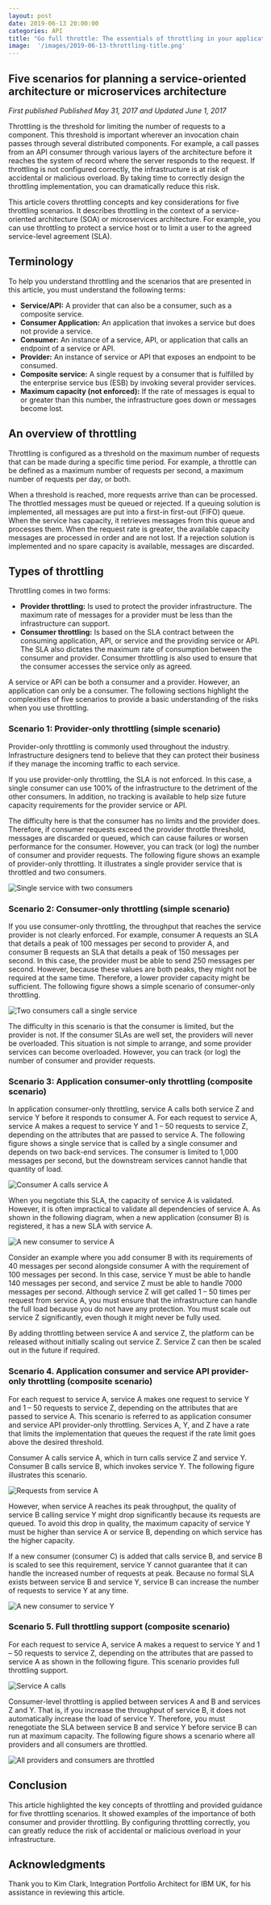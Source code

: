 ```yaml
---
layout: post
date: 2019-06-13 20:00:00
categories: API
title: "Go full throttle: The essentials of throttling in your application architecture"
image:  '/images/2019-06-13-throttling-title.png'
---
```

## Five scenarios for planning a service-oriented architecture or microservices architecture

*First published  Published May 31, 2017 and Updated June 1, 2017*

Throttling is the threshold for limiting the number of requests to a component. This threshold is important wherever an invocation chain passes through several distributed components. For example, a call passes from an API consumer through various layers of the architecture before it reaches the system of record where the server responds to the request. If throttling is not configured correctly, the infrastructure is at risk of accidental or malicious overload. By taking time to correctly design the throttling implementation, you can dramatically reduce this risk.

This article covers throttling concepts and key considerations for five throttling scenarios. It describes throttling in the context of a service-oriented architecture (SOA) or microservices architecture. For example, you can use throttling to protect a service host or to limit a user to the agreed service-level agreement (SLA).

## Terminology
To help you understand throttling and the scenarios that are presented in this article, you must understand the following terms:
* **Service/API:** A provider that can also be a consumer, such as a composite service.
* **Consumer Application:** An application that invokes a service but does not provide a service.
* **Consumer:** An instance of a service, API, or application that calls an endpoint of a service or API.
* **Provider:** An instance of service or API that exposes an endpoint to be consumed.
* **Composite service:** A single request by a consumer that is fulfilled by the enterprise service bus (ESB) by invoking several provider services.
* **Maximum capacity (not enforced):** If the rate of messages is equal to or greater than this number, the infrastructure goes down or messages become lost.

## An overview of throttling
Throttling is configured as a threshold on the maximum number of requests that can be made during a specific time period. For example, a throttle can be defined as a maximum number of requests per second, a maximum number of requests per day, or both.

When a threshold is reached, more requests arrive than can be processed. The throttled messages must be queued or rejected. If a queuing solution is implemented, all messages are put into a first-in first-out (FIFO) queue. When the service has capacity, it retrieves messages from this queue and processes them. When the request rate is greater, the available capacity messages are processed in order and are not lost. If a rejection solution is implemented and no spare capacity is available, messages are discarded.

## Types of throttling
Throttling comes in two forms:
* **Provider throttling:** Is used to protect the provider infrastructure. The maximum rate of messages for a provider must be less than the infrastructure can support.
* **Consumer throttling:** Is based on the SLA contract between the consuming application, API, or service and the providing service or API. The SLA also dictates the maximum rate of consumption between the consumer and provider. Consumer throttling is also used to ensure that the consumer accesses the service only as agreed.

A service or API can be both a consumer and a provider. However, an application can only be a consumer. The following sections highlight the complexities of five scenarios to provide a basic understanding of the risks when you use throttling.

### Scenario 1: Provider-only throttling (simple scenario)
Provider-only throttling is commonly used throughout the industry. Infrastructure designers tend to believe that they can protect their business if they manage the incoming traffic to each service.

If you use provider-only throttling, the SLA is not enforced. In this case, a single consumer can use 100% of the infrastructure to the detriment of the other consumers. In addition, no tracking is available to help size future capacity requirements for the provider service or API.

The difficulty here is that the consumer has no limits and the provider does. Therefore, if consumer requests exceed the provider throttle threshold, messages are discarded or queued, which can cause failures or worsen performance for the consumer. However, you can track (or log) the number of consumer and provider requests.
The following figure shows an example of provider-only throttling. It illustrates a single provider service that is throttled and two consumers.

![Single service with two consumers](/images/2019-06-13-throttling-figure1.png)

### Scenario 2: Consumer-only throttling (simple scenario)
If you use consumer-only throttling, the throughput that reaches the service provider is not clearly enforced. For example, consumer A requests an SLA that details a peak of 100 messages per second to provider A, and consumer B requests an SLA that details a peak of 150 messages per second. In this case, the provider must be able to send 250 messages per second. However, because these values are both peaks, they might not be required at the same time. Therefore, a lower provider capacity might be sufficient.
The following figure shows a simple scenario of consumer-only throttling.

![Two consumers call a single service](/images/2019-06-13-throttling-figure2.png)

The difficulty in this scenario is that the consumer is limited, but the provider is not. If the consumer SLAs are well set, the providers will never be overloaded. This situation is not simple to arrange, and some provider services can become overloaded. However, you can track (or log) the number of consumer and provider requests.

### Scenario 3: Application consumer-only throttling (composite scenario)
In application consumer-only throttling, service A calls both service Z and service Y before it responds to consumer A. For each request to service A, service A makes a request to service Y and 1 – 50 requests to service Z, depending on the attributes that are passed to service A.
The following figure shows a single service that is called by a single consumer and depends on two back-end services. The consumer is limited to 1,000 messages per second, but the downstream services cannot handle that quantity of load.

![Consumer A calls service A](/images/2019-06-13-throttling-figure3.png)

When you negotiate this SLA, the capacity of service A is validated. However, it is often impractical to validate all dependencies of service A. As shown in the following diagram, when a new application (consumer B) is registered, it has a new SLA with service A.

![A new consumer to service A](/images/2019-06-13-throttling-figure4.png)

Consider an example where you add consumer B with its requirements of 40 messages per second alongside consumer A with the requirement of 100 messages per second. In this case, service Y must be able to handle 140 messages per second, and service Z must be able to handle 7000 messages per second. Although service Z will get called 1 – 50 times per request from service A, you must ensure that the infrastructure can handle the full load because you do not have any protection. You must scale out service Z significantly, even though it might never be fully used.

By adding throttling between service A and service Z, the platform can be released without initially scaling out service Z. Service Z can then be scaled out in the future if required.

### Scenario 4. Application consumer and service API provider-only throttling (composite scenario)
For each request to service A, service A makes one request to service Y and 1 – 50 requests to service Z, depending on the attributes that are passed to service A. This scenario is referred to as application consumer and service API provider-only throttling. Services A, Y, and Z have a rate that limits the implementation that queues the request if the rate limit goes above the desired threshold.

Consumer A calls service A, which in turn calls service Z and service Y. Consumer B calls service B, which invokes service Y. The following figure illustrates this scenario.

![Requests from service A](/images/2019-06-13-throttling-figure6.png)

However, when service A reaches its peak throughput, the quality of service B calling service Y might drop significantly because its requests are queued. To avoid this drop in quality, the maximum capacity of service Y must be higher than service A or service B, depending on which service has the higher capacity.

If a new consumer (consumer C) is added that calls service B, and service B is scaled to see this requirement, service Y cannot guarantee that it can handle the increased number of requests at peak. Because no formal SLA exists between service B and service Y, service B can increase the number of requests to service Y at any time.

![A new consumer to service Y](/images/2019-06-13-throttling-figure7.png)

### Scenario 5. Full throttling support (composite scenario)
For each request to service A, service A makes a request to service Y and 1 – 50 requests to service Z, depending on the attributes that are passed to service A as shown in the following figure. This scenario provides full throttling support.

![Service A calls](/images/2019-06-13-throttling-figure8.png)

Consumer-level throttling is applied between services A and B and services Z and Y. That is, if you increase the throughput of service B, it does not automatically increase the load of service Y. Therefore, you must renegotiate the SLA between service B and service Y before service B can run at maximum capacity.
The following figure shows a scenario where all providers and all consumers are throttled.

![All providers and consumers are throttled](/images/2019-06-13-throttling-figure9.png)

## Conclusion
This article highlighted the key concepts of throttling and provided guidance for five throttling scenarios. It showed examples of the importance of both consumer and provider throttling. By configuring throttling correctly, you can greatly reduce the risk of accidental or malicious overload in your infrastructure.

## Acknowledgments
Thank you to Kim Clark, Integration Portfolio Architect for IBM UK, for his assistance in reviewing this article.
